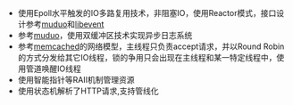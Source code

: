 - 使用Epoll水平触发的IO多路复用技术，非阻塞IO，使用Reactor模式，接口设计参考[muduo](https://github.com/chenshuo/muduo)和[libevent](https://github.com/libevent/libevent)
- 参考[muduo](https://github.com/chenshuo/muduo)，使用双缓冲区技术实现异步日志系统
- 参考[memcached](https://github.com/memcached/memcached/blob/master/memcached.c)的网络模型，主线程只负责accept请求，并以Round Robin的方式分发给其它IO线程，锁的争用只会出现在主线程和某一特定线程中，使用管道唤醒IO线程
- 使用智能指针等RAII机制管理资源
- 使用状态机解析了HTTP请求,支持管线化
